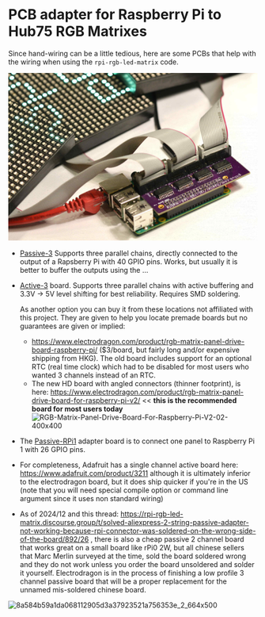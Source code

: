 PCB adapter for Raspberry Pi to Hub75 RGB Matrixes
==================================================

Since hand-wiring can be a little tedious, here are some PCBs that help
with the wiring when using the `rpi-rgb-led-matrix` code.

![Three Panels connected][three-panels]

[three-panels]: ../img/three-parallel-panels-soic.jpg

   * [Passive-3](./passive-3) Supports three parallel chains, directly connected
     to the output of a Rapsberry Pi with 40 GPIO pins. Works, but usually it is better to
     buffer the outputs using the ...
   * [Active-3](./active-3) board. Supports three parallel chains with active buffering
     and 3.3V -> 5V level shifting for best reliability. Requires SMD soldering.
     
     As another option you can buy it from these locations not affiliated with this project.
     They are given to help you locate premade boards but no guarantees are given or implied:
     * https://www.electrodragon.com/product/rgb-matrix-panel-drive-board-raspberry-pi/
       ($3/board, but fairly long and/or expensive shipping from HKG). The old board includes 
       support for an optional RTC (real time clock) which had to be disabled for most users 
       who wanted 3 channels instead of an RTC.
     * The new HD board with angled connectors (thinner footprint), is here: https://www.electrodragon.com/product/rgb-matrix-panel-drive-board-for-raspberry-pi-v2/ << **this is the recommended board for most users today**
    ![RGB-Matrix-Panel-Drive-Board-For-Raspberry-Pi-V2-02-400x400](https://github.com/user-attachments/assets/713e2414-04f9-4fc3-86a2-cb576e29e057)

   * The [Passive-RPi1](./passive-rpi1) adapter board is to connect one panel to
     Raspberry Pi 1 with 26 GPIO pins.

   * For completeness, Adafruit has a single channel active board here: 
     https://www.adafruit.com/product/3211 although it is ultimately inferior to the 
     electrodragon board, but it does ship quicker if you're in the US (note that you will
     need special compile option or command line argument since it uses non standard wiring)

   * As of 2024/12 and this thread: https://rpi-rgb-led-matrix.discourse.group/t/solved-aliexpress-2-string-passive-adapter-not-working-because-rpi-connector-was-soldered-on-the-wrong-side-of-the-board/892/26 , there is also a cheap passive 2 channel board that works great on a small board like rPi0 2W, but all chinese sellers that Marc Merlin surveyed at the time, sold the board soldered wrong and they do not work unless you order the board unsoldered and solder it yourself. Electrodragon is in the process of finishing a low profile 3 channel passive board that will be a proper replacement for the unnamed mis-soldered chinese board.
     
![8a584b59a1da068112905d3a37923521a756353e_2_664x500](https://github.com/user-attachments/assets/38b0163f-bf62-4393-a084-dab432c3ef49)

